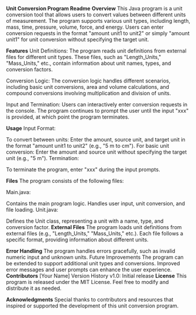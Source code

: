 **Unit Conversion Program Readme**
**Overview**
This Java program is a unit conversion tool that allows users to convert values between different units of measurement. The program supports various unit types, including length, mass, time, pressure, volume, force, and energy. Users can enter conversion requests in the format "amount unit1 to unit2" or simply "amount unit1" for unit conversion without specifying the target unit.

**Features**
Unit Definitions:
The program reads unit definitions from external files for different unit types. These files, such as "Length_Units," "Mass_Units," etc., contain information about unit names, types, and conversion factors.

Conversion Logic:
The conversion logic handles different scenarios, including basic unit conversions, area and volume calculations, and compound conversions involving multiplication and division of units.

Input and Termination:
Users can interactively enter conversion requests in the console. The program continues to prompt the user until the input "xxx" is provided, at which point the program terminates.

**Usage**
Input Format:

To convert between units: Enter the amount, source unit, and target unit in the format "amount unit1 to unit2" (e.g., "5 m to cm").
For basic unit conversion: Enter the amount and source unit without specifying the target unit (e.g., "5 m").
Termination:

To terminate the program, enter "xxx" during the input prompts.

**Files**
The program consists of the following files:

Main.java:

Contains the main program logic.
Handles user input, unit conversion, and file loading.
Unit.java:

Defines the Unit class, representing a unit with a name, type, and conversion factor.
**External Files**
The program loads unit definitions from external files (e.g., "Length_Units," "Mass_Units," etc.). Each file follows a specific format, providing information about different units.

**Error Handling**
The program handles errors gracefully, such as invalid numeric input and unknown units.
Future Improvements
The program can be extended to support additional unit types and conversions.
Improved error messages and user prompts can enhance the user experience.
**Contributors**
[Your Name]
Version History
v1.0: Initial release
**License**
This program is released under the MIT License. Feel free to modify and distribute it as needed.

**Acknowledgments**
Special thanks to contributors and resources that inspired or supported the development of this unit conversion program.
